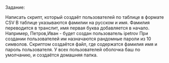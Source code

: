 Задание:

Написать скрипт, который создаёт пользователей по таблице в формате CSV
В таблице указываются фамилии на русском и имя. Фамилия переводится в транслит, имя первая буква добавляется в начало.
Например, Петров,Иван - будет создан пользователь
ipetrov
При создании пользователей им назначаются рандомные пароли из 10 символов. Скриптом создаётся файл, где содержатся фамилия имя и пароль пользователя.
У всех пользователей оболочка баш по умолчанию, и создаётся домашняя папка.